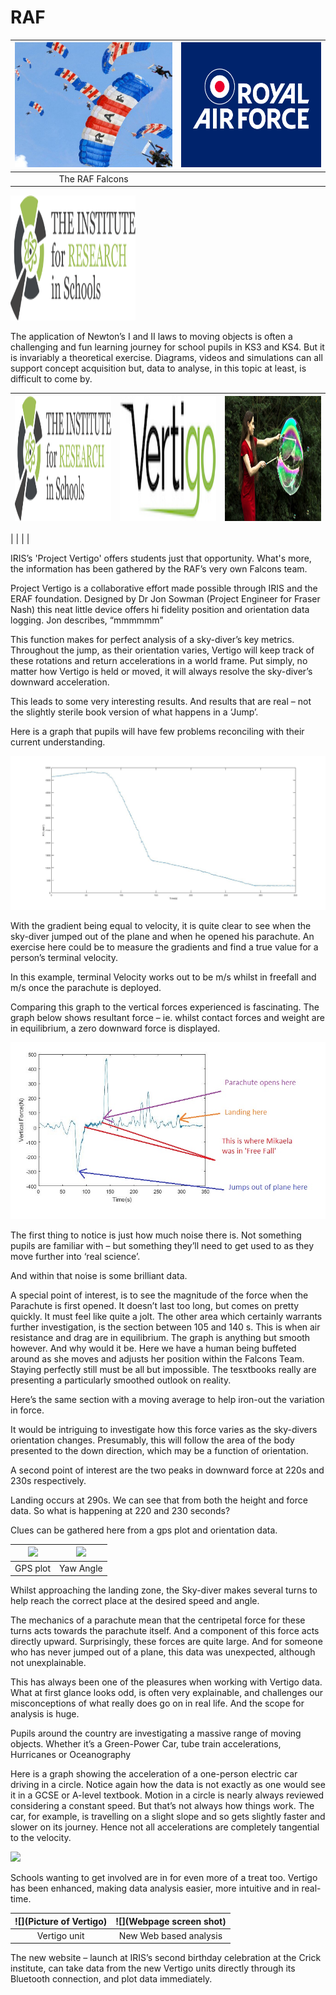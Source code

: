


# RAF


| <img src="https://github.com/SGSVertigo/vertigo-instructions/blob/master/RAF-Falcons.jpg" width="500" height="200" />                    |  <img src="https://github.com/SGSVertigo/vertigo-instructions/blob/master/RAF_logo.jpg" width="500" height="200" />     | 
:--------------------------------------:|:------------------------:
| The RAF Falcons                       |                         | 


<img src="https://github.com/SGSVertigo/vertigo-instructions/blob/master/IRIS_logo.png" width="200" height="200" />

The application of Newton’s I and II laws to moving objects is often a challenging and fun learning journey for school pupils in KS3 and KS4.  But it is invariably a theoretical exercise.  Diagrams, videos and simulations can all support concept acquisition but, data to analyse, in this topic at least, is difficult to come by.


<img src="https://github.com/SGSVertigo/vertigo-instructions/blob/master/IRIS_logo.png" width="200" height="200" />                             |  <img src="https://github.com/SGSVertigo/vertigo-instructions/blob/master/Vertigo_logo.jpg" width="200" height="200" />                   | <img src="https://github.com/SGSVertigo/vertigo-instructions/blob/master/Eleanor_Stride.jpg" width="200" height="200" /> 
:------------------------------------------:|:--------------------------:|:-------------------------------------------:
             
|                                           |                             |                                           |

IRIS’s 'Project Vertigo' offers students just that opportunity.  What's more, the information has been gathered by the RAF’s very own Falcons team.  


Project Vertigo is a collaborative effort made possible through IRIS and the ERAF foundation.  Designed by Dr Jon Sowman (Project Engineer for Fraser Nash) this neat little device offers hi fidelity position and orientation data logging.
Jon describes, “mmmmmm”




This function makes for perfect analysis of a sky-diver’s key metrics.  Throughout the jump, as their orientation varies, Vertigo will keep track of these rotations and return accelerations in a world frame.  Put simply, no matter how Vertigo is held or moved, it will always resolve the sky-diver’s downward acceleration.


This leads to some very interesting results.  And results that are real – not the slightly sterile book version of what happens in a ‘Jump’.

Here is a graph that pupils will have few problems reconciling with their current understanding.

![](Height.jpg) 


With the gradient being equal to velocity, it is quite clear to see when the sky-diver jumped out of the plane and when he opened his parachute.  An exercise here could be to measure the gradients and find a true value for a person’s terminal velocity.


In this example, terminal Velocity works out to be m/s whilst in freefall and  m/s once the parachute is deployed.


Comparing this graph to the vertical forces experienced is fascinating.
The graph below shows resultant force – ie. whilst contact forces and weight are in equilibrium, a zero downward force is displayed.

![](Mikaela_Falcon.jpg) 

The first thing to notice is just how much noise there is.  Not something pupils are familiar with – but something they’ll need to get used to as they move further into ‘real science’.

And within that noise is some brilliant data.


A special point of interest, is to see the magnitude of the force when the Parachute is first opened.  It doesn’t last too long, but comes on pretty quickly.  It must feel like quite a jolt.
The other area which certainly warrants further investigation, is the section between 105 and 140 s.  This is when air resistance and drag are in equilibrium.  The graph is anything but smooth however.  And why would it be.  Here we have a human being buffeted around as she moves and adjusts her position within the Falcons Team.  Staying perfectly still must be all but impossible.  The tesxtbooks really are presenting a particularly smoothed outlook on reality.


Here’s the same section with a moving average to help iron-out the variation in force.

It would be intriguing to investigate how this force varies as the sky-divers orientation changes.  Presumably, this will follow the area of the body presented to the down direction, which may be a function of orientation.

A second point of interest are the two peaks in downward force at 220s and 230s respectively.

Landing occurs at 290s.  We can see that from both the height and force data.  So what is happening at 220 and 230 seconds?

Clues can be gathered here from a gps plot and orientation data.

![](GPS_plot.jpg)                      |  ![](YAW_Angle.jpg)       | 
:--------------------------------------:|:------------------------:| 
 GPS plot                            |            Yaw Angle              


Whilst approaching the landing zone, the Sky-diver makes several turns to help reach the correct place at the desired speed and angle.

The mechanics of a parachute mean that the centripetal force for these turns acts towards the parachute itself.  And a component of this force acts directly upward.  Surprisingly, these forces are quite large.  And for someone who has never jumped out of a plane, this data was unexpected, although not unexplainable.


This has always been one of the pleasures when working with Vertigo data.  What at first glance looks odd, is often very explainable, and challenges our misconceptions of what really does go on in real life.
And the scope for analysis is huge.

Pupils around the country are investigating a massive range of moving objects.  Whether it’s a Green-Power Car, tube train accelerations, Hurricanes or Oceanography 

Here is a graph showing the acceleration of a one-person electric car driving in a circle.  Notice again how the data is not exactly as one would see it in a GCSE or A-level textbook.  Motion in a circle is nearly always reviewed considering a constant speed.  But that’s not always how things work.  The car, for example, is travelling on a slight slope and so gets slightly faster and slower on its journey.  Hence not all accelerations are completely tangential to the velocity.    
 
![](Car_in_a_circle.jpg)      

Schools wanting to get involved are in for even more of a treat too.  Vertigo has been enhanced, making data analysis easier, more intuitive and in real-time.


![](Picture of Vertigo)                      |  ![](Webpage screen shot)       | 
:--------------------------------------:|:------------------------:| 
Vertigo unit                 |           New Web based analysis       

The new website – launch at IRIS’s second birthday celebration at the Crick institute, can take data from the new Vertigo units directly through its Bluetooth connection, and plot data immediately.





  


